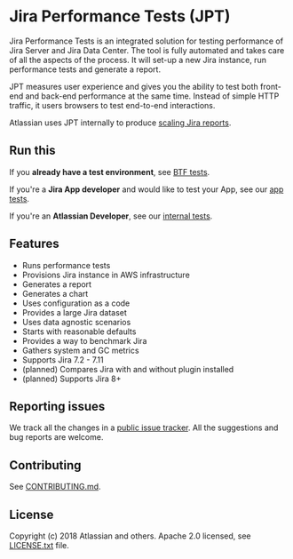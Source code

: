 # Jira Performance Tests (JPT)

Jira Performance Tests is an integrated solution for testing performance of Jira Server and Jira Data Center. 
The tool is fully automated and takes care of all the aspects of the process. It will set-up
a new Jira instance, run performance tests and generate a report.

JPT measures user experience and gives you the ability to test both front-end and back-end performance at the same time. 
Instead of simple HTTP traffic, it users browsers to test end-to-end interactions.

Atlassian uses JPT internally to produce
[scaling Jira reports](https://confluence.atlassian.com/enterprise/scaling-jira-867028644.html).

## Run this 

If you **already have a test environment**, see [BTF tests](docs/tests/BTF.md).

If you're a **Jira App developer** and would like to test your App, see our 
[app tests](docs/tests/APP.md). 

If you're an **Atlassian Developer**, 
see our [internal tests](https://stash.atlassian.com/projects/JIRASERVER/repos/jira-performance-tests/browse/README.md).
 
## Features

  - Runs performance tests
  - Provisions Jira instance in AWS infrastructure
  - Generates a report
  - Generates a chart
  - Uses configuration as a code
  - Provides a large Jira dataset
  - Uses data agnostic scenarios
  - Starts with reasonable defaults
  - Provides a way to benchmark Jira
  - Gathers system and GC metrics
  - Supports Jira 7.2 - 7.11
  - (planned) Compares Jira with and without plugin installed
  - (planned) Supports Jira 8+

## Reporting issues

We track all the changes in a [public issue tracker](https://ecosystem.atlassian.net/secure/RapidBoard.jspa?rapidView=457&projectKey=JPERF).
All the suggestions and bug reports are welcome.

## Contributing

See [CONTRIBUTING.md](CONTRIBUTING.md).

## License

Copyright (c) 2018 Atlassian and others.
Apache 2.0 licensed, see [LICENSE.txt](LICENSE.txt) file.


